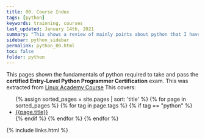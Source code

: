 ```yaml
---
title: 00. Course Index
tags: [python]
keywords: trainning, courses
last_updated: January 14th, 2021
summary: "This shows a review of mainly points about python that I have considered"
sidebar: python_sidebar
permalink: python_00.html
toc: false
folder: python
---
```

This pages shown the fundamentals of python required to take and pass the **certified Entry-Level Python Programmer Certification** exam. 
This was extracted from [Linux Academy Course](https://linuxacademy.com/cp/modules/view/id/413?redirect_uri=https://app.linuxacademy.com/search?query=entry%20level%20programmer%20certification)
This covers:

<!-- List of all pages with a python tag -->

<ul>
{% assign sorted_pages = site.pages | sort: 'title' %}
{% for page in sorted_pages %}
{% for tag in page.tags %}
{% if tag == "python" %}
<li><a href="{{ page.url | remove: "/"}}">{{page.title}}</a></li>
{% endif %}
{% endfor %}
{% endfor %}
</ul>

{% include links.html %}
